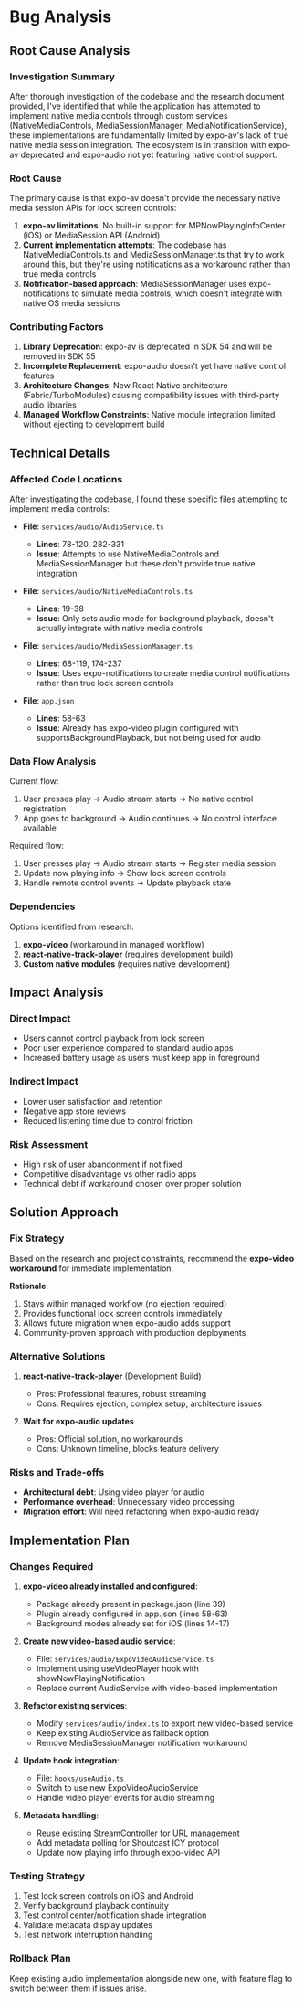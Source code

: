 # Bug Analysis

## Root Cause Analysis

### Investigation Summary
After thorough investigation of the codebase and the research document provided, I've identified that while the application has attempted to implement native media controls through custom services (NativeMediaControls, MediaSessionManager, MediaNotificationService), these implementations are fundamentally limited by expo-av's lack of true native media session integration. The ecosystem is in transition with expo-av deprecated and expo-audio not yet featuring native control support.

### Root Cause
The primary cause is that expo-av doesn't provide the necessary native media session APIs for lock screen controls:
1. **expo-av limitations**: No built-in support for MPNowPlayingInfoCenter (iOS) or MediaSession API (Android)
2. **Current implementation attempts**: The codebase has NativeMediaControls.ts and MediaSessionManager.ts that try to work around this, but they're using notifications as a workaround rather than true media controls
3. **Notification-based approach**: MediaSessionManager uses expo-notifications to simulate media controls, which doesn't integrate with native OS media sessions

### Contributing Factors
1. **Library Deprecation**: expo-av is deprecated in SDK 54 and will be removed in SDK 55
2. **Incomplete Replacement**: expo-audio doesn't yet have native control features
3. **Architecture Changes**: New React Native architecture (Fabric/TurboModules) causing compatibility issues with third-party audio libraries
4. **Managed Workflow Constraints**: Native module integration limited without ejecting to development build

## Technical Details

### Affected Code Locations
After investigating the codebase, I found these specific files attempting to implement media controls:

- **File**: `services/audio/AudioService.ts`
  - **Lines**: 78-120, 282-331
  - **Issue**: Attempts to use NativeMediaControls and MediaSessionManager but these don't provide true native integration

- **File**: `services/audio/NativeMediaControls.ts`
  - **Lines**: 19-38
  - **Issue**: Only sets audio mode for background playback, doesn't actually integrate with native media controls

- **File**: `services/audio/MediaSessionManager.ts`
  - **Lines**: 68-119, 174-237
  - **Issue**: Uses expo-notifications to create media control notifications rather than true lock screen controls

- **File**: `app.json`
  - **Lines**: 58-63
  - **Issue**: Already has expo-video plugin configured with supportsBackgroundPlayback, but not being used for audio

### Data Flow Analysis
Current flow:
1. User presses play → Audio stream starts → No native control registration
2. App goes to background → Audio continues → No control interface available

Required flow:
1. User presses play → Audio stream starts → Register media session
2. Update now playing info → Show lock screen controls
3. Handle remote control events → Update playback state

### Dependencies
Options identified from research:
1. **expo-video** (workaround in managed workflow)
2. **react-native-track-player** (requires development build)
3. **Custom native modules** (requires native development)

## Impact Analysis

### Direct Impact
- Users cannot control playback from lock screen
- Poor user experience compared to standard audio apps
- Increased battery usage as users must keep app in foreground

### Indirect Impact
- Lower user satisfaction and retention
- Negative app store reviews
- Reduced listening time due to control friction

### Risk Assessment
- High risk of user abandonment if not fixed
- Competitive disadvantage vs other radio apps
- Technical debt if workaround chosen over proper solution

## Solution Approach

### Fix Strategy
Based on the research and project constraints, recommend the **expo-video workaround** for immediate implementation:

**Rationale**:
1. Stays within managed workflow (no ejection required)
2. Provides functional lock screen controls immediately
3. Allows future migration when expo-audio adds support
4. Community-proven approach with production deployments

### Alternative Solutions
1. **react-native-track-player** (Development Build)
   - Pros: Professional features, robust streaming
   - Cons: Requires ejection, complex setup, architecture issues

2. **Wait for expo-audio updates**
   - Pros: Official solution, no workarounds
   - Cons: Unknown timeline, blocks feature delivery

### Risks and Trade-offs
- **Architectural debt**: Using video player for audio
- **Performance overhead**: Unnecessary video processing
- **Migration effort**: Will need refactoring when expo-audio ready

## Implementation Plan

### Changes Required

1. **expo-video already installed and configured**:
   - Package already present in package.json (line 39)
   - Plugin already configured in app.json (lines 58-63)
   - Background modes already set for iOS (lines 14-17)

2. **Create new video-based audio service**:
   - File: `services/audio/ExpoVideoAudioService.ts`
   - Implement using useVideoPlayer hook with showNowPlayingNotification
   - Replace current AudioService with video-based implementation

3. **Refactor existing services**:
   - Modify `services/audio/index.ts` to export new video-based service
   - Keep existing AudioService as fallback option
   - Remove MediaSessionManager notification workaround

4. **Update hook integration**:
   - File: `hooks/useAudio.ts`
   - Switch to use new ExpoVideoAudioService
   - Handle video player events for audio streaming

5. **Metadata handling**:
   - Reuse existing StreamController for URL management
   - Add metadata polling for Shoutcast ICY protocol
   - Update now playing info through expo-video API

### Testing Strategy
1. Test lock screen controls on iOS and Android
2. Verify background playback continuity
3. Test control center/notification shade integration
4. Validate metadata display updates
5. Test network interruption handling

### Rollback Plan
Keep existing audio implementation alongside new one, with feature flag to switch between them if issues arise.